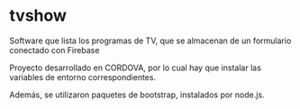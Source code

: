 # tvshow
Software que lista los programas de TV, que se almacenan de un formulario conectado con Firebase

Proyecto desarrollado en CORDOVA, por lo cual hay que instalar las variables de entorno correspondientes.

Además, se utilizaron paquetes de bootstrap, instalados por node.js.


